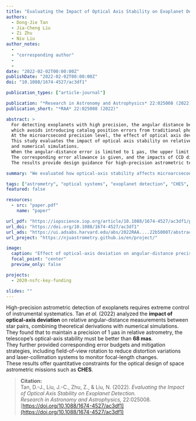 ```yaml
---
title: "Evaluating the Impact of Optical Axis Stability on Exoplanet Detection"
authors:
  - Dong-Jie Tan
  - Jia-Cheng Liu
  - Zi Zhu
  - Niu Liu
author_notes:
  - 
  - "corresponding author"
  - 
  - 
date: "2022-02-02T00:00:00Z"
publishDate: "2022-02-02T00:00:00Z"
doi: "10.1088/1674-4527/ac3df1"

publication_types: ["article-journal"]

publication: "*Research in Astronomy and Astrophysics* 22:025008 (2022)"
publication_short: "*RAA* 22:025008 (2022)"

abstract: >
  For detecting exoplanets with high precision, the angular distance between two stars can be used to detect the periodic motion of a star,
  which avoids introducing catalog position errors from traditional photographic astrometry.  
  At the microarcsecond precision level, the effect of optical axis deviation becomes non-negligible.
  This study evaluates the impact of optical axis stability on relative angular-distance measurements through theoretical analysis
  and numerical simulations.  
  When the angular-distance error is limited to 1 μas, the upper limit of optical-axis deviation is found to be 68 milliarcseconds.
  The corresponding error allowance is given, and the impacts of CCD distortion and focal-length variation are discussed.
  The results provide design guidance for high-precision astrometric telescopes such as CHES.

summary: "We evaluated how optical-axis stability affects microarcsecond-level angular-distance measurements for exoplanet astrometry, finding a 68 mas stability requirement."

tags: ["astrometry", "optical systems", "exoplanet detection", "CHES", "high angular resolution"]
featured: false

resources:
  - src: "paper.pdf"
    name: "paper"

url_pdf: "https://iopscience.iop.org/article/10.1088/1674-4527/ac3df1/pdf"
url_doi: "https://doi.org/10.1088/1674-4527/ac3df1"
url_ads: "https://ui.adsabs.harvard.edu/abs/2022RAA....22b5008T/abstract"
url_project: "https://njuastrometry.github.io/en/project/"

image:
  caption: "Effect of optical-axis deviation on angular-distance precision (Tan et al. 2022, *RAA* 22:025008)"
  focal_point: "center"
  preview_only: false

projects:
  - 2020-nsfc-key-funding

slides: ""
---
```


High-precision astrometric detection of exoplanets requires extreme control of instrumental systematics.
Tan *et al.* (2022) analyzed the **impact of optical-axis deviation** on relative angular-distance measurements
between star pairs, combining theoretical derivations with numerical simulations.  
They found that to maintain a precision of 1 μas in relative astrometry, the telescope’s optical-axis stability must be
better than **68 mas**.  
They further provided corresponding error budgets and mitigation strategies,
including field-of-view rotation to reduce distortion variations and laser-collimation systems to monitor focal-length changes.  
These results offer quantitative constraints for the optical design of space astrometric missions such as **CHES**.

> **Citation:**  
> Tan, D.-J., Liu, J.-C., Zhu, Z., & Liu, N. (2022). *Evaluating the Impact of Optical Axis Stability on Exoplanet Detection.*  
> *Research in Astronomy and Astrophysics,* 22:025008. [https://doi.org/10.1088/1674-4527/ac3df1](https://doi.org/10.1088/1674-4527/ac3df1)
